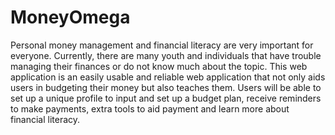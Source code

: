 # MoneyOmega
 Personal money management and financial literacy are very important for everyone. 
 Currently, there are many youth and individuals that have trouble managing their finances or do not know much about the topic. 
 This web application is an easily usable and reliable web application that not only aids users in budgeting their money but also teaches them. 
 Users will be able to set up a unique profile to input and set up a budget plan, receive reminders to make payments, extra tools to aid payment and learn more about financial literacy. 
